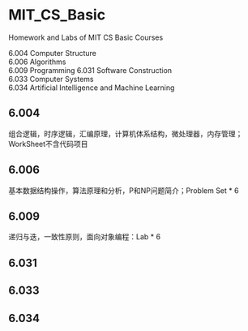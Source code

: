 # MIT_CS_Basic
Homework and Labs of MIT CS Basic Courses

6.004 Computer Structure        
6.006 Algorithms         
6.009 Programming
6.031 Software Construction        
6.033 Computer Systems          
6.034 Artificial Intelligence and Machine Learning

## 6.004 
组合逻辑，时序逻辑，汇编原理，计算机体系结构，微处理器，内存管理；WorkSheet不含代码项目

## 6.006 
基本数据结构操作，算法原理和分析，P和NP问题简介；Problem Set * 6

## 6.009 
递归与迭，一致性原则，面向对象编程：Lab * 6

## 6.031 

## 6.033

## 6.034
